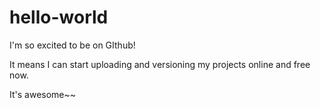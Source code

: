# hello-world
I'm so excited to be on GIthub!

It means I can start uploading and versioning my projects online and free now.

It's awesome~~


